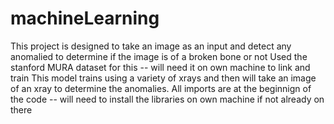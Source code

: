 # machineLearning
This project is designed to take an image as an input and detect any anomalied to determine if the image is of a broken bone or not
Used the stanford MURA dataset for this -- will need it on own machine to link and train
This model trains using a variety of xrays and then will take an image of an xray to determine the anomalies.
All imports are at the beginnign of the code -- will need to install the libraries on own machine if not already on there
